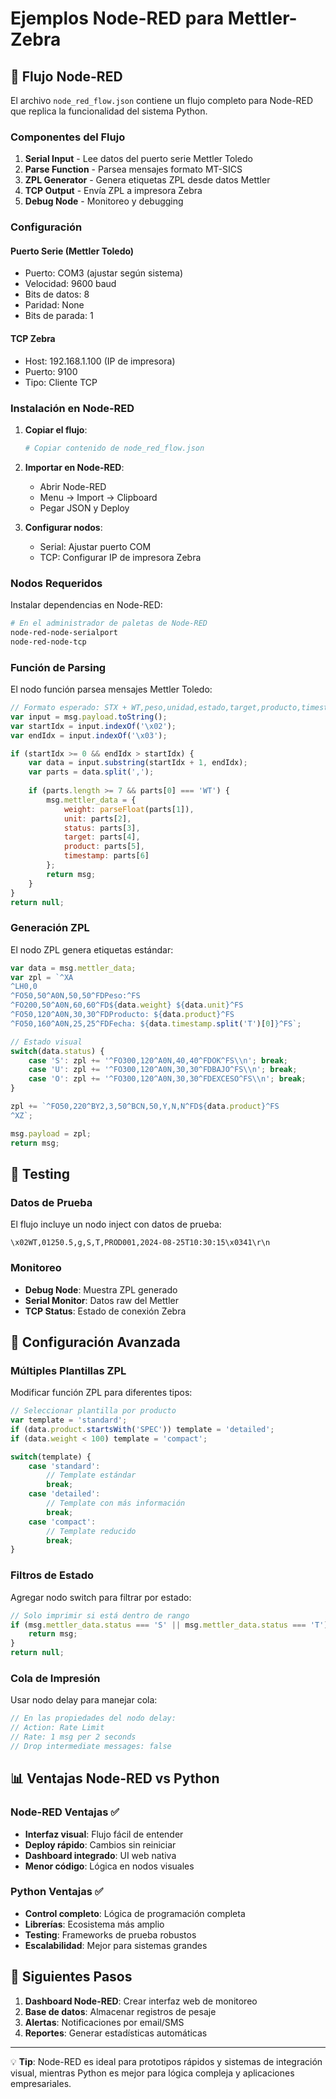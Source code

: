 # Ejemplos Node-RED para Mettler-Zebra

## 🔄 Flujo Node-RED

El archivo `node_red_flow.json` contiene un flujo completo para Node-RED que replica la funcionalidad del sistema Python.

### Componentes del Flujo

1. **Serial Input** - Lee datos del puerto serie Mettler Toledo
2. **Parse Function** - Parsea mensajes formato MT-SICS 
3. **ZPL Generator** - Genera etiquetas ZPL desde datos Mettler
4. **TCP Output** - Envía ZPL a impresora Zebra
5. **Debug Node** - Monitoreo y debugging

### Configuración

#### Puerto Serie (Mettler Toledo)
- Puerto: COM3 (ajustar según sistema)
- Velocidad: 9600 baud
- Bits de datos: 8
- Paridad: None
- Bits de parada: 1

#### TCP Zebra
- Host: 192.168.1.100 (IP de impresora)
- Puerto: 9100
- Tipo: Cliente TCP

### Instalación en Node-RED

1. **Copiar el flujo**:
   ```bash
   # Copiar contenido de node_red_flow.json
   ```

2. **Importar en Node-RED**:
   - Abrir Node-RED
   - Menu → Import → Clipboard
   - Pegar JSON y Deploy

3. **Configurar nodos**:
   - Serial: Ajustar puerto COM
   - TCP: Configurar IP de impresora Zebra

### Nodos Requeridos

Instalar dependencias en Node-RED:
```bash
# En el administrador de paletas de Node-RED
node-red-node-serialport
node-red-node-tcp
```

### Función de Parsing

El nodo función parsea mensajes Mettler Toledo:

```javascript
// Formato esperado: STX + WT,peso,unidad,estado,target,producto,timestamp + ETX
var input = msg.payload.toString();
var startIdx = input.indexOf('\x02');
var endIdx = input.indexOf('\x03');

if (startIdx >= 0 && endIdx > startIdx) {
    var data = input.substring(startIdx + 1, endIdx);
    var parts = data.split(',');
    
    if (parts.length >= 7 && parts[0] === 'WT') {
        msg.mettler_data = {
            weight: parseFloat(parts[1]),
            unit: parts[2], 
            status: parts[3],
            target: parts[4],
            product: parts[5],
            timestamp: parts[6]
        };
        return msg;
    }
}
return null;
```

### Generación ZPL

El nodo ZPL genera etiquetas estándar:

```javascript
var data = msg.mettler_data;
var zpl = `^XA
^LH0,0
^FO50,50^A0N,50,50^FDPeso:^FS
^FO200,50^A0N,60,60^FD${data.weight} ${data.unit}^FS
^FO50,120^A0N,30,30^FDProducto: ${data.product}^FS
^FO50,160^A0N,25,25^FDFecha: ${data.timestamp.split('T')[0]}^FS`;

// Estado visual
switch(data.status) {
    case 'S': zpl += '^FO300,120^A0N,40,40^FDOK^FS\\n'; break;
    case 'U': zpl += '^FO300,120^A0N,30,30^FDBAJO^FS\\n'; break;
    case 'O': zpl += '^FO300,120^A0N,30,30^FDEXCESO^FS\\n'; break;
}

zpl += `^FO50,220^BY2,3,50^BCN,50,Y,N,N^FD${data.product}^FS
^XZ`;

msg.payload = zpl;
return msg;
```

## 🧪 Testing

### Datos de Prueba

El flujo incluye un nodo inject con datos de prueba:

```
\x02WT,01250.5,g,S,T,PROD001,2024-08-25T10:30:15\x0341\r\n
```

### Monitoreo

- **Debug Node**: Muestra ZPL generado
- **Serial Monitor**: Datos raw del Mettler
- **TCP Status**: Estado de conexión Zebra

## 🔧 Configuración Avanzada

### Múltiples Plantillas ZPL

Modificar función ZPL para diferentes tipos:

```javascript
// Seleccionar plantilla por producto
var template = 'standard';
if (data.product.startsWith('SPEC')) template = 'detailed';
if (data.weight < 100) template = 'compact';

switch(template) {
    case 'standard':
        // Template estándar
        break;
    case 'detailed': 
        // Template con más información
        break;
    case 'compact':
        // Template reducido
        break;
}
```

### Filtros de Estado

Agregar nodo switch para filtrar por estado:

```javascript
// Solo imprimir si está dentro de rango
if (msg.mettler_data.status === 'S' || msg.mettler_data.status === 'T') {
    return msg;
}
return null;
```

### Cola de Impresión

Usar nodo delay para manejar cola:

```javascript
// En las propiedades del nodo delay:
// Action: Rate Limit
// Rate: 1 msg per 2 seconds
// Drop intermediate messages: false
```

## 📊 Ventajas Node-RED vs Python

### Node-RED Ventajas ✅
- **Interfaz visual**: Flujo fácil de entender
- **Deploy rápido**: Cambios sin reiniciar
- **Dashboard integrado**: UI web nativa
- **Menor código**: Lógica en nodos visuales

### Python Ventajas ✅  
- **Control completo**: Lógica de programación completa
- **Librerías**: Ecosistema más amplio
- **Testing**: Frameworks de prueba robustos
- **Escalabilidad**: Mejor para sistemas grandes

## 🚀 Siguientes Pasos

1. **Dashboard Node-RED**: Crear interfaz web de monitoreo
2. **Base de datos**: Almacenar registros de pesaje
3. **Alertas**: Notificaciones por email/SMS
4. **Reportes**: Generar estadísticas automáticas

---

💡 **Tip**: Node-RED es ideal para prototipos rápidos y sistemas de integración visual, mientras Python es mejor para lógica compleja y aplicaciones empresariales.